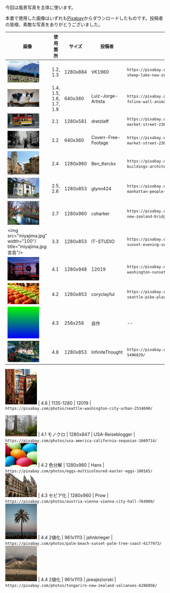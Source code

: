 今回は風景写真を主体に使います。

本書で使用した画像はいずれも[Pixabay](https://pixabay.com/photos/mountains-sheep-lake-new-zealand-5487160/ "LINK")からダウンロードしたものです。投稿者の皆様、素敵な写真をありがとうございました。


画像 | 使用箇所 | サイズ | 投稿者 | URL
---|---|---|---|---
<img src="sheep.jpg" width="100" title="sheep.jpg: Sheep, New Zealand"/> | 1.2, 1.3 | 1280x884 | VK1960 | `https://pixabay.com/photos/mountains-sheep-lake-new-zealand-5487160/`
<img src="cat.png" width="100" title="cat.mp4: ぶちねこ, MP4"/> | 1.4, 1.5, 1.6, 1.7, 1.9 | 640x360 | Luiz-Jorge-Artista | `https://pixabay.com/videos/cat-gata-feline-wall-animal-3245/`
<img src="cable-car.jpg" width="100" title="cable-car.jpg: Cable car, SFO"/> | 2.1 | 1280x581 | dretzlaff | `https://pixabay.com/photos/san-francisco-market-street-2369581/`
<img src="ny.png" width="100" title="ny.mp4: NY, NY"/> | 2.2 | 640x360 | Coverr-Free-Footage | `https://pixabay.com/photos/san-francisco-market-street-2369581/`
<img src="san-gimignano.jpg" width="100" title="san-gimignano.jpg: San Gimignano"/> | 2.4 | 1280x960 | Ben_Kerckx | `https://pixabay.com/photos/san-gimignano-buildings-architecture-228455/`
<img src="bodega-bay.jpg" width="100" title="bodega-bay.jpg: Bodega Bay"/> | 2.5, 2.6 | 1280x853 |  glynn424 | `https://pixabay.com/videos/new-york-city-manhattan-people-cars-1044/`
<img src="avon-river.jpg" width="100" title="avon-river.jpg: Avon River, Christchurch"/> | 2.7 | 1280x960 |  csharker | `https://pixabay.com/photos/christchurch-new-zealand-bridge-fall-170557/`
<img src="miyajima.jpg" width="100"/ title="miyajima.jpg: 宮島"/> | 3.3 |  1280x853 | IT-STUDIO | `https://pixabay.com/photos/shrine-torii-sunset-evening-sea-1030442/`
<img src="pike-street.jpg" width="100" title="pike-street.jpg: Pike Street Market"/> | 4.1 | 1280x948 | 12019 | `https://pixabay.com/photos/seattle-washington-sunset-dusk-1619505/`
<img src="pike-st-market.jpg" width="100" title="pike-st-market.jpg: Pike Street Market, Inside"/> | 4.2 | 1280x853 | coryclayful | `https://pixabay.com/photos/apples-market-seattle-pike-place-3690021/`
<img src="color-gradation.png" width="100" title="color-gradation.jpg: G to B gradation"/> | 4.3 | 256x256 | 自作 | --
<img src="pike-st-fish.jpg" width="100" title="pike-st-fish.jpg: Pike Street Fish Shop"/> | 4.8 | 1280x853  | InfiniteThought | `https://pixabay.com/users/infinitethought-5496829/`

<img src="seattle-downtown.jpg" width="100" title="seattle-downtown.jpg: Seattle Downtown"/> | 4.8 | 1135-1280 | 12019 | `https://pixabay.com/photos/seattle-washington-city-urban-2534690/`



<img src="redwood.jpg" width="100" title="redwood.jpg: Redwood, CA"/> | 4.1 モノクロ | 1280x847 | USA-Reiseblogger | `https://pixabay.com/photos/usa-america-california-sequoias-1669714/`
<img src="easter-eggs.jpg" width="100" title="easter-gggs.jpg: 多色な卵"/> | 4.2 色分解 | 1280x960 | Hans | `https://pixabay.com/photos/eggs-multicoloured-easter-eggs-100165/`
<img src="wiener-rathaus.jpg" width="100" title="wiener-rathaus.jpg: ウィーン市庁舎"/> | 4.3 セピア化 | 1280x960 | Prow | `https://pixabay.com/photos/austria-vienna-vienna-city-hall-764989/`
<img src="palm-majorca.jpg" width="100" title="palm-majorca.jpg: マヨルカのやし 961x1280"/> | 4.4 2値化 | 961x1113 | jahnkrieger | `https://pixabay.com/photos/palm-beach-sunset-palm-tree-coast-6177973/`
<img src="tongariro.jpg" width="100" title="tongariro.jpg: トンガリロ 1920x1281"/> | 4.4 2値化 | 961x1113 | jawajeziorski | `https://pixabay.com/photos/tongariro-new-zealand-volcanoes-6286058/`
